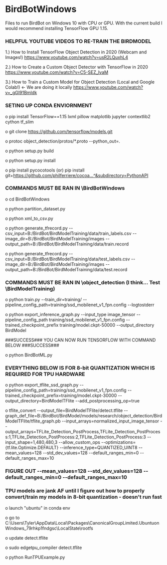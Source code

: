 # BirdBotWindows
Files to run BirdBot on Windows 10 with CPU or GPU. With the current build I would recommend installing TensorFlow GPU 1.15.

### HELPFUL YOUTUBE VIDEOS TO RE-TRAIN THE BIRDMODEL ###

1.) How to Install TensorFlow Object Detection in 2020 (Webcam and Images!)
https://www.youtube.com/watch?v=usR2LQuxhL4

2.) How to Create a Custom Object Detector with TensorFlow in 2020
https://www.youtube.com/watch?v=C5-SEZ_IvaM

3.) How to Train a Custom Model for Object Detection (Local and Google Colab!) <- We are doing it locally
https://www.youtube.com/watch?v=_gGI91BmIdk

### SETING UP CONDA ENVIORNMENT ###

o pip install TensorFlow==1.15 lxml pillow matplotlib jupyter contextlib2 cython tf_slim

o git clone https://github.com/tensorflow/models.git

o protoc object_detection/protos/*.proto --python_out=.

o python setup.py build

o python setup.py install

o pip install pycocotools (or) pip install git+https://github.com/philferriere/cocoa...^&subdirectory=PythonAPI

### COMMANDS MUST BE RAN IN \BirdBotWindows ###

o cd BirdBotWindows

o python partition_dataset.py

o python xml_to_csv.py

o python generate_tfrecord.py --csv_input=B:/BirdBot/BirdModelTraining/data/train_labels.csv --image_dir=B:/BirdBot/BirdModelTraining/images  --output_path=B:/BirdBot/BirdModelTraining/data/train.record

o python generate_tfrecord.py --csv_input=B:/BirdBot/BirdModelTraining/data/test_labels.csv --image_dir=B:/BirdBot/BirdModelTraining/images --output_path=B:/BirdBot/BirdModelTraining/data/test.record

### COMMANDS MUST BE RAN IN \object_detection (I think... Test \BirdModelTraining) ###

o python train.py --train_dir=training/ --pipeline_config_path=training/ssd_mobilenet_v1_fpn.config --logtostderr

o python export_inference_graph.py --input_type image_tensor --pipeline_config_path training/ssd_mobilenet_v1_fpn.config --trained_checkpoint_prefix training/model.ckpt-50000 --output_directory BirdModel

###SUCCESS### YOU CAN NOW RUN TENSORFLOW WITH COMMAND BELOW ###SUCCESS###

o python BirdBotML.py

### EVERYTHING BELOW IS FOR 8-bit QUANTIZATION WHICH IS REQUIRED FOR TPU HARDWARE ###

o python export_tflite_ssd_graph.py --pipeline_config_path=training/ssd_mobilenet_v1_fpn.config --trained_checkpoint_prefix=training/model.ckpt-30000 --output_directory=BirdModelTFlite --add_postprocessing_op=true

o tflite_convert --output_file=BirdModelTFlite/detect.tflite --graph_def_file=B:/BirdBot/BirdModel/models/research/object_detection/BirdModelTFlite/tflite_graph.pb --input_arrays=normalized_input_image_tensor --output_arrays=TFLite_Detection_PostProcess,TFLite_Detection_PostProcess:1,TFLite_Detection_PostProcess:2,TFLite_Detection_PostProcess:3 --input_shape=1,480,480,3 --allow_custom_ops --optimizations={tf.lite.Optimize.DEFAULT} --inference_type=QUANTIZED_UINT8 --mean_values=128 --std_dev_values=128 --default_ranges_min=0 --default_ranges_max=10

### FIGURE OUT --mean_values=128 --std_dev_values=128 --default_ranges_min=0 --default_ranges_max=10 ###
### TPU models are jank AF until I figure out how to properly convert/train my models in 8-bit quantization - doesn't run fast ###

o launch "ubuntu" in conda env

o go to C:\Users\Tyler\AppData\Local\Packages\CanonicalGroupLimited.UbuntuonWindows_79rhkp1fndgsc\LocalState\rootfs

o update detect.tflite

o sudo edgetpu_compiler detect.tflite

o python RunTPUExample.py
